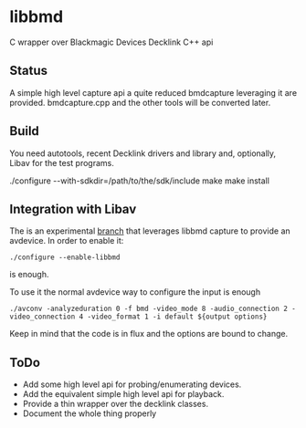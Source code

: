 libbmd
======

C wrapper over Blackmagic Devices Decklink C++ api

Status
------

A simple high level capture api a quite reduced bmdcapture leveraging it
are provided. bmdcapture.cpp and the other tools will be converted later.

Build
-----

You need autotools, recent Decklink drivers and library and, optionally, 
Libav for the test programs. 

   ./configure --with-sdkdir=/path/to/the/sdk/include
   make
   make install

Integration with Libav
----------------------

The is an experimental [branch](http://github.com/lu-zero/libav/tree/bmd)
that leverages libbmd capture to provide an avdevice. In order to enable it:

    ./configure --enable-libbmd

is enough.

To use it the normal avdevice way to configure the input is enough

    ./avconv -analyzeduration 0 -f bmd -video_mode 8 -audio_connection 2 -video_connection 4 -video_format 1 -i default ${output options}

Keep in mind that the code is in flux and the options are bound to change.

ToDo
----

* Add some high level api for probing/enumerating devices.
* Add the equivalent simple high level api for playback.
* Provide a thin wrapper over the decklink classes.
* Document the whole thing properly
